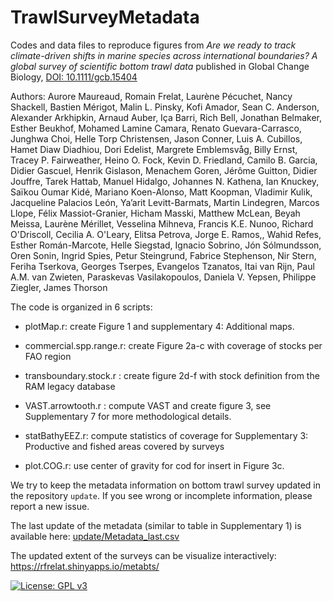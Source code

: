 # TrawlSurveyMetadata
Codes and data files to reproduce figures from *Are we ready to track climate-driven shifts in marine species across international boundaries? A global survey of scientific bottom trawl data* published in Global Change Biology, [DOI: 10.1111/gcb.15404](https://doi.org/10.1111/gcb.15404)

Authors: Aurore Maureaud, Romain Frelat, Laurène Pécuchet, Nancy Shackell, Bastien Mérigot, Malin L. Pinsky, Kofi Amador, Sean C. Anderson, Alexander Arkhipkin, Arnaud Auber, Iça Barri, Rich Bell, Jonathan Belmaker, Esther Beukhof, Mohamed Lamine Camara, Renato Guevara-Carrasco, Junghwa Choi, Helle Torp Christensen, Jason Conner, Luis A. Cubillos, Hamet Diaw Diadhiou, Dori Edelist, Margrete Emblemsvåg, Billy Ernst, Tracey P. Fairweather, Heino O. Fock, Kevin D. Friedland, Camilo B. Garcia, Didier Gascuel, Henrik Gislason, Menachem Goren, Jérôme Guitton, Didier Jouffre, Tarek Hattab, Manuel Hidalgo, Johannes N. Kathena, Ian Knuckey, Saïkou Oumar Kidé, Mariano Koen-Alonso, Matt Koopman, Vladimir Kulik, Jacqueline Palacios León, Ya’arit Levitt-Barmats, Martin Lindegren, Marcos Llope, Félix Massiot-Granier, Hicham Masski, Matthew McLean, Beyah Meissa, Laurène Mérillet, Vesselina Mihneva, Francis K.E. Nunoo, Richard O'Driscoll, Cecilia A. O'Leary, Elitsa Petrova, Jorge E. Ramos,, Wahid Refes, Esther Román-Marcote, Helle Siegstad, Ignacio Sobrino, Jón Sólmundsson, Oren Sonin, Ingrid Spies, Petur Steingrund, Fabrice Stephenson, Nir Stern, Feriha Tserkova, Georges Tserpes, Evangelos Tzanatos, Itai van Rijn, Paul A.M. van Zwieten, Paraskevas Vasilakopoulos, Daniela V. Yepsen, Philippe Ziegler, James Thorson



The code is organized in 6 scripts:

- plotMap.r: create Figure 1 and supplementary 4: Additional maps.

- commercial.spp.range.r: create Figure 2a-c with coverage of stocks per FAO region

- transboundary.stock.r : create figure 2d-f with stock definition from the RAM legacy database

- VAST.arrowtooth.r : compute VAST and create figure 3, see Supplementary 7 for more methodological details.

- statBathyEEZ.r: compute statistics of coverage for Supplementary 3: Productive and fished areas covered by surveys

- plot.COG.r: use center of gravity for cod for insert in Figure 3c.

  

We try to keep the metadata information on bottom trawl survey updated in the repository `update`. If you see wrong or incomplete information, please report a new issue. 

The last update of the metadata (similar to table in Supplementary 1) is available here: [update/Metadata_last.csv](https://raw.githubusercontent.com/AquaAuma/TrawlSurveyMetadata/master/update/Metadata_last.csv)

The updated extent of the surveys can be visualize interactively: https://rfrelat.shinyapps.io/metabts/



[![License: GPL v3](https://img.shields.io/badge/License-GPLv3-blue.svg)](https://www.gnu.org/licenses/gpl-3.0)


